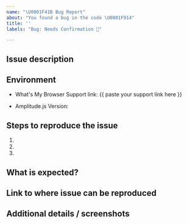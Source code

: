 ```yaml
---
name: "\U0001F41B Bug Report"
about: "You found a bug in the code \U0001F914"
title: ''
labels: "Bug: Needs Confirmation 🧐"

---
```

<!-- 🤵 Looking for professional support? Guaranteed response times next business day. Learn more here: https://srvrsi.de/amplitudejs-support -->

## Issue description
<!-- Replace this comment with a short explanation of what is going on -->

## Environment

<!-- On the device you are experiencing issues, go to https://www.whatsmybrowser.org/. Paste your support URL below -->
- What's My Browser Support link: {{ paste your support link here }}
<!-- Run `Amplitude.getVersion()` in your browser console" -->
- Amplitude.js Version:

## Steps to reproduce the issue

1.  
2.  
3.  

## What is expected?
<!-- Give us an explanation of what should be happening -->

## Link to where issue can be reproduced
<!-- Please provide a link to a JSFiddle,  JSBin, CodePen, your website, or GitHub repo. -->

## Additional details / screenshots
<!-- Screenshots, console output, logs, etc are extremely helpful -->
